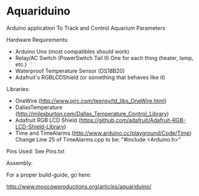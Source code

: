 Aquariduino
===========

Arduino application To Track and Control Aquarium Parameters

Hardware Requirements:

- Arduino Uno (most compatibles should work)
- Relay/AC Switch (PowerSwitch Tail II)
    One for each thing (heater, lamp, etc.)
- Waterproof Temperature Sensor (DS18B20)
- Adafruit's RGBLCDShield (or something that behaves like it)

Libraries:

- OneWire (http://www.pjrc.com/teensy/td_libs_OneWire.html)
- DallasTemperature (http://milesburton.com/Dallas_Temperature_Control_Library)
- Adafruit RGB LCD Shield (https://github.com/adafruit/Adafruit-RGB-LCD-Shield-Library)
- Time and TimeAlarms (http://www.arduino.cc/playground/Code/Time)
    Change Line 25 of TimeAlarms.cpp to be:
        "#include <Arduino.h>"


Pins Used: See Pins.txt

Assembly:

For a proper build-guide, go here:

http://www.moocowproductions.org/articles/aquariduino/
